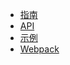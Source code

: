 - [指南](guide/installation.md)
- [API](api/README.md)
- [示例](https://github.com/tinajs/tina-examples)
- [Webpack](https://github.com/tinajs/mina-webpack)

